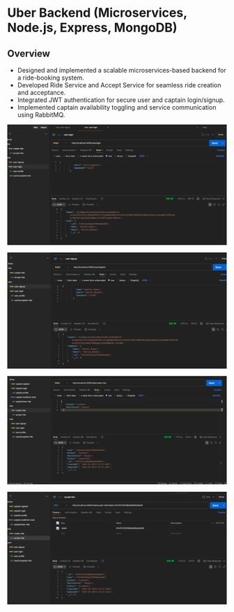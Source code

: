 # Uber Backend (Microservices, Node.js, Express, MongoDB)

## Overview 

 
- Designed and implemented a scalable microservices-based backend for a ride-booking system.  
- Developed Ride Service and Accept Service for seamless ride creation and acceptance.  
- Integrated JWT authentication for secure user and captain login/signup.  
- Implemented captain availability toggling and service communication using RabbitMQ. 


![Uber Clone](signin.png)


![Uber Clone](signup.png)


![Uber Clone](userride.png)


![Uber Clone](captain.png)




  

